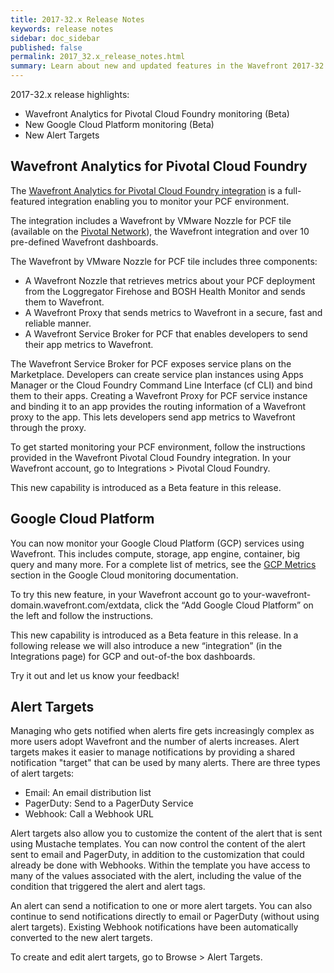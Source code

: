 ```yaml
---
title: 2017-32.x Release Notes
keywords: release notes
sidebar: doc_sidebar
published: false
permalink: 2017_32.x_release_notes.html
summary: Learn about new and updated features in the Wavefront 2017-32.x release.
---
```


2017-32.x release highlights:
- Wavefront Analytics for Pivotal Cloud Foundry monitoring (Beta)
- New Google Cloud Platform monitoring (Beta)
- New Alert Targets

## Wavefront Analytics for Pivotal Cloud Foundry

The [Wavefront Analytics for Pivotal Cloud Foundry integration](pcf.html) is a full-featured integration enabling you to monitor your PCF environment.

The integration includes a Wavefront by VMware Nozzle for PCF tile (available on the [Pivotal Network](https://network.pivotal.io/products/wavefront-nozzle)), the Wavefront integration and over 10 pre-defined Wavefront dashboards.

The Wavefront by VMware Nozzle for PCF tile includes three components:
- A Wavefront Nozzle that retrieves metrics about your PCF deployment from the Loggregator Firehose and BOSH Health Monitor and sends them to Wavefront.
- A Wavefront Proxy that sends metrics to Wavefront in a secure, fast and reliable manner.
- A Wavefront Service Broker for PCF that enables developers to send their app metrics to Wavefront.

The Wavefront Service Broker for PCF exposes service plans on the Marketplace. Developers can create service plan instances using Apps Manager or the Cloud Foundry Command Line Interface (cf CLI) and bind them to their apps. Creating a Wavefront Proxy for PCF service instance and binding it to an app provides the routing information of a Wavefront proxy to the app. This lets developers send app metrics to Wavefront through the proxy.

To get started monitoring your PCF environment, follow the instructions provided in the Wavefront Pivotal Cloud Foundry integration. In your Wavefront account, go to Integrations > Pivotal Cloud Foundry.

This new capability is introduced as a Beta feature in this release.

## Google Cloud Platform

You can now monitor your Google Cloud Platform (GCP) services using Wavefront. This includes compute, storage, app engine, container, big query and many more.   For a complete list of metrics, see the [GCP Metrics](https://cloud.google.com/monitoring/api/metrics#gcp) section in the Google Cloud monitoring documentation.

To try this new feature, in your Wavefront account go to your-wavefront-domain.wavefront.com/extdata, click the “Add Google Cloud Platform” on the left and follow the instructions.

This new capability is introduced as a Beta feature in this release. In a following release we will also introduce a new “integration” (in the Integrations page) for GCP and out-of-the box dashboards.

Try it out and let us know your feedback!

## Alert Targets

Managing who gets notified when alerts fire gets increasingly complex as more users adopt Wavefront and the number of alerts increases. Alert targets makes it easier to manage notifications by providing a shared notification "target" that can be used by many alerts. There are three types of alert targets:

- Email: An email distribution list
- PagerDuty: Send to a PagerDuty Service
- Webhook: Call a Webhook URL

Alert targets also allow you to customize the content of the alert that is sent using Mustache templates. You can now control the content of the alert sent to email and PagerDuty, in addition to the customization that could already be done with Webhooks. Within the template you have access to many of the values associated with the alert, including the value of the condition that triggered the alert and alert tags.

An alert can send a notification to one or more alert targets. You can also continue to send notifications directly to email or PagerDuty (without using alert targets). Existing Webhook notifications have been automatically converted to the new alert targets.

To create and edit alert targets, go to Browse > Alert Targets.
